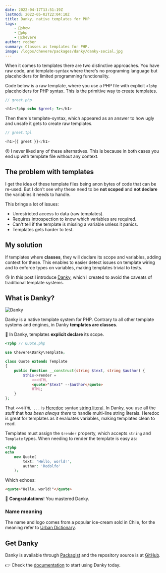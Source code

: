 ```yaml
---
date: 2022-04-17T13:51:19Z
lastmod: 2022-05-02T22:04:10Z
title: Danky, native templates for PHP
tags:
    - 🤯show
    - 🐘php
    - 🥑chevere
author: rodber
summary: Classes as templates for PHP.
image: /logos/chevere/packages/danky/danky-social.jpg
---
```


When it comes to templates there are two distinctive approaches. You have raw code, and template-syntax where there's no programing language but placeholders for limited programming functionality.

Code below is a raw template, where you use a PHP file with explicit `<?php` placeholders for PHP syntax. This is the primitive way to create templates.

```php
// greet.php

<h1><?php echo $greet; ?></h1>
```

Then there's template-syntax, which appeared as an answer to how ugly and unsafe it gets to create raw templates.

```php
// greet.tpl

<h1>{{ greet }}</h1>
```

😣 I never liked any of these alternatives. This is because in both cases you end up with template file without any context.

## The problem with templates

I get the idea of these template files being anon bytes of code that can be re-used. But I don't see why these need to be **not scoped** and **not declare** the variables it needs to handle.

This brings a lot of issues:

* Unrestricted access to data (raw templates).
* Requires introspection to know which variables are required.
* Can't tell if the template is missing a variable unless it panics.
* Templates gets harder to test.

## My solution

If templates where **classes**, they will declare its scope and variables, adding context for these. This enables to easier detect issues on template wiring and to enforce types on variables, making templates trivial to tests.

😘 In this post I introduce [Danky](https://chevere.org/packages/danky), which I created to avoid the caveats of traditional template systems.

## What is Danky?

![Danky](/logos/chevere/packages/danky/danky-social-alt.svg)

Danky is a native template system for PHP. Contrary to all other template systems and engines, in Danky **templates are classes**.

🦄 In Danky, templates **explicit declare** its scope.

```php
<?php // Quote.php

use Chevere\Danky\Template;

class Quote extends Template
{
    public function __construct(string $text, string $author) {
        $this->render =
            <<<HTML
            <quote>"$text" --$author</quote>
            HTML;
    }
};
```

That `<<<HTML ...` is [Heredoc](https://www.php.net/manual/en/language.types.string.php#language.types.string.syntax.heredoc) syntax [string literal](https://www.php.net/manual/en/language.types.string.php). In Danky, you use all the stuff that _has been always there_ to handle multi-line string literals. Heredoc is great for templates as it evaluates variables, making templates clean to read.

Templates must assign the `$render` property, which accepts `string` and `Template` types. When needing to render the template is easy as:

```php
<?php
echo
    new Quote(
        text: 'Hello, world!',
        author: 'Rodolfo'
    );
```

Which echoes:

```html
<quote>"Hello, world!"</quote>
```

🥳 **Congratulations**! You mastered Danky.

### Name meaning

The name and logo comes from a popular ice-cream sold in Chile, for the meaning refer to [Urban Dictionary](https://www.urbandictionary.com/define.php?term=danky).

## Get Danky

Danky is available through [Packagist](https://packagist.org/packages/chevere/danky) and the repository source is at [GitHub](https://github.com/chevere/danky).

👉 Check the [documentation](https://chevere.org/packages/danky) to start using Danky today.
